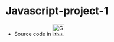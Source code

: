 # Javascript-project-1
- Source code in <img alt="Github" color="red" title="GitHub" height="32" width="32" src="https://simpleicons.org/icons/github.svg">
